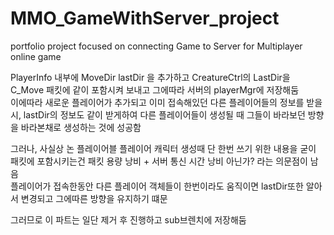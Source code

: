 # MMO_GameWithServer_project
 portfolio project focused on connecting Game to Server for Multiplayer online game

PlayerInfo 내부에 MoveDir lastDir 을 추가하고 CreatureCtrl의 LastDir을 C_Move 패킷에 같이 포함시켜 보내고 그에따라 서버의 playerMgr에 저장해둠  
이에따라 새로운 플레이어가 추가되고 이미 접속해있던 다른 플레이어들의 정보를 받을 시, lastDir의 정보도 같이 받게하여 다른 플레이어들이 생성될 때 그들이 바라보던 방향을 바라본채로 생성하는 것에 성공함

그러나, 사실상 논 플레이어블 플레이어 캐릭터 생성때 단 한번 쓰기 위한 내용을 굳이 패킷에 포함시키는건 패킷 용량 낭비 + 서버 통신 시간 낭비 아닌가? 라는 의문점이 남음  
플레이어가 접속한동안 다른 플레이어 객체들이 한번이라도 움직이면 lastDir또한 알아서 변경되고 그에따른 방향을 유지하기 떄문

그러므로 이 파트는 일단 제거 후 진행하고 sub브렌치에 저장해둠
